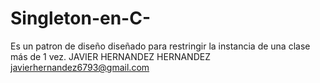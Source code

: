 # Singleton-en-C-
Es un patron de diseño diseñado para restringir la instancia de una clase más de 1 vez.
JAVIER HERNANDEZ HERNANDEZ
javierhernandez6793@gmail.com
